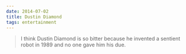 ```yaml
---
date: 2014-07-02
title: Dustin Diamond
tags: entertainment
---
```


> I think Dustin Diamond is so bitter because he invented a sentient robot in 1989 and no one gave him his due.